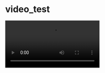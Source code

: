 # video_test

<video src="https://github.com/markusbayer109/video_test/raw/main/Herkunftsangabe%20f%C3%BCr%20bestimmte%20Fleischwaren%20wird%20Pflicht.mp4" width="300" />




https://github.com/markusbayer109/video_test/assets/85880711/3050ddae-82e3-4e52-8830-09cb032b9def

